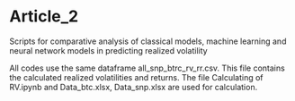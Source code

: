 # Article_2
Scripts for comparative analysis of classical models, machine learning and neural network models in predicting realized volatility

All codes use the same dataframe all_snp_btrc_rv_rr.csv.
This file contains the calculated realized volatilities and returns. The file Calculating of RV.ipynb and Data_btc.xlsx, Data_snp.xlsx are used for calculation.
